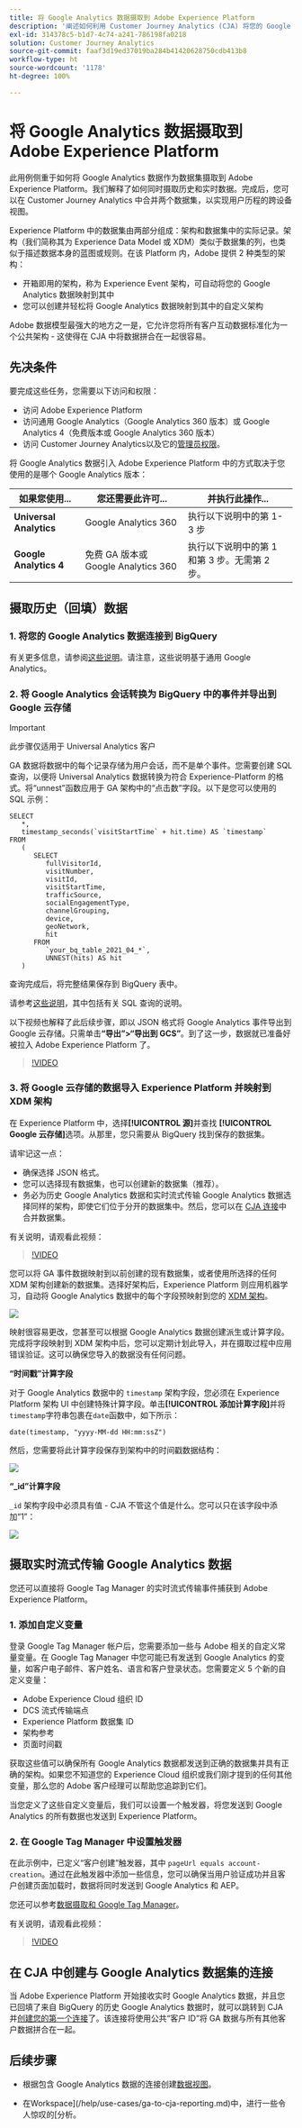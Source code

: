 ```yaml
---
title: 将 Google Analytics 数据摄取到 Adobe Experience Platform
description: '阐述如何利用 Customer Journey Analytics (CJA) 将您的 Google Analytics 数据摄取到 Adobe Experience Platform。 '
exl-id: 314378c5-b1d7-4c74-a241-786198fa0218
solution: Customer Journey Analytics
source-git-commit: faaf3d19ed37019ba284b41420628750cdb413b8
workflow-type: ht
source-wordcount: '1178'
ht-degree: 100%

---
```



# 将 Google Analytics 数据摄取到 Adobe Experience Platform

此用例侧重于如何将 Google Analytics 数据作为数据集摄取到 Adobe Experience Platform。我们解释了如何同时摄取历史和实时数据。完成后，您可以在 Customer Journey Analytics 中合并两个数据集，以实现用户历程的跨设备视图。

Experience Platform 中的数据集由两部分组成：架构和数据集中的实际记录。架构（我们简称其为 Experience Data Model 或 XDM）类似于数据集的列，也类似于描述数据本身的蓝图或规则。在该 Platform 内，Adobe 提供 2 种类型的架构：

* 开箱即用的架构，称为 Experience Event 架构，可自动将您的 Google Analytics 数据映射到其中
* 您可以创建并轻松将 Google Analytics 数据映射到其中的自定义架构

Adobe 数据模型最强大的地方之一是，它允许您将所有客户互动数据标准化为一个公共架构 - 这使得在 CJA 中将数据拼合在一起很容易。

## 先决条件

要完成这些任务，您需要以下访问和权限：

* 访问 Adobe Experience Platform
* 访问通用 Google Analytics（Google Analytics 360 版本）或 Google Analytics 4（免费版本或 Google Analytics 360 版本）
* 访问 Customer Journey Analytics以及它的[管理员权限](https://experienceleague.adobe.com/docs/analytics-platform/using/cja-overview/cja-overview.html?lang=zh-Hans#admin-access-permissions)。

将 Google Analytics 数据引入 Adobe Experience Platform 中的方式取决于您使用的是哪个 Google Analytics 版本：

| 如果您使用... | 您还需要此许可... | 并执行此操作... |
| --- | --- | --- |
| **Universal Analytics** | Google Analytics 360 | 执行以下说明中的第 1-3 步 |
| **Google Analytics 4** | 免费 GA 版本或 Google Analytics 360 | 执行以下说明中的第 1 和第 3 步。无需第 2 步。 |

## 摄取历史（回填）数据

### 1. 将您的 Google Analytics 数据连接到 BigQuery

有关更多信息，请参阅[这些说明](https://support.google.com/analytics/answer/3416092?hl=en)。请注意，这些说明基于通用 Google Analytics。

### 2. 将 Google Analytics 会话转换为 BigQuery 中的事件并导出到 Google 云存储

>[!IMPORTANT]
>
>此步骤仅适用于 Universal Analytics 客户

GA 数据将数据中的每个记录存储为用户会话，而不是单个事件。您需要创建 SQL 查询，以便将 Universal Analytics 数据转换为符合 Experience-Platform 的格式。将“unnest”函数应用于 GA 架构中的“点击数”字段。以下是您可以使用的 SQL 示例：

```
SELECT
   *,
   timestamp_seconds(`visitStartTime` + hit.time) AS `timestamp` 
FROM
   (
      SELECT
         fullVisitorId,
         visitNumber,
         visitId,
         visitStartTime,
         trafficSource,
         socialEngagementType,
         channelGrouping,
         device,
         geoNetwork,
         hit 
      FROM
         `your_bq_table_2021_04_*`,
         UNNEST(hits) AS hit 
   )
```

查询完成后，将完整结果保存到 BigQuery 表中。

请参考[这些说明](https://support.google.com/analytics/answer/7029846?hl=en&amp;ref_topic=9359001#zippy=%2Cold-export-schema%2Cuse-this-script-to-migrate-existing-bigquery-datasets-from-the-old-export-schema-to-the-new-one%2Cscript-migration-scriptsql)，其中包括有关 SQL 查询的说明。

以下视频也解释了此后续步骤，即以 JSON 格式将 Google Analytics 事件导出到 Google 云存储。只需单击&#x200B;**“导出”>“导出到 GCS”**。到了这一步，数据就已准备好被拉入 Adobe Experience Platform 了。

>[!VIDEO](https://video.tv.adobe.com/v/332634)

### 3. 将 Google 云存储的数据导入 Experience Platform 并映射到 XDM 架构

在 Experience Platform 中，选择&#x200B;**[!UICONTROL 源]**&#x200B;并查找 **[!UICONTROL Google 云存储]**&#x200B;选项。从那里，您只需要从 BigQuery 找到保存的数据集。

请牢记这一点：

* 确保选择 JSON 格式。
* 您可以选择现有数据集，也可以创建新的数据集（推荐）。
* 务必为历史 Google Analytics 数据和实时流式传输 Google Analytics 数据选择同样的架构，即使它们位于分开的数据集中。然后，您可以在 [CJA 连接](/help/connections/combined-dataset.md)中合并数据集。

有关说明，请观看此视频：

>[!VIDEO](https://video.tv.adobe.com/v/332676)

您可以将 GA 事件数据映射到以前创建的现有数据集，或者使用所选择的任何 XDM 架构创建新的数据集。选择好架构后，Experience Platform 则应用机器学习，自动将 Google Analytics 数据中的每个字段预映射到您的 [XDM 架构](https://experienceleague.adobe.com/docs/experience-platform/xdm/home.html?lang=zh-Hans#ui)。

![](assets/schema-map.png)

映射很容易更改，您甚至可以根据 Google Analytics 数据创建派生或计算字段。完成将字段映射到 XDM 架构中后，您可以定期计划此导入，并在摄取过程中应用错误验证。这可以确保您导入的数据没有任何问题。

**“时间戳”计算字段**

对于 Google Analytics 数据中的 `timestamp` 架构字段，您必须在 Experience Platform 架构 UI 中创建特殊计算字段。单击&#x200B;**[!UICONTROL 添加计算字段]**&#x200B;并将`timestamp`字符串包裹在`date`函数中，如下所示：

`date(timestamp, "yyyy-MM-dd HH:mm:ssZ")`

然后，您需要将此计算字段保存到架构中的时间戳数据结构：

![](assets/timestamp.png)

**“_id”计算字段**

`_id` 架构字段中必须具有值 - CJA 不管这个值是什么。您可以只在该字段中添加“1”：

![](assets/_id.png)

## 摄取实时流式传输 Google Analytics 数据

您还可以直接将 Google Tag Manager 的实时流式传输事件捕获到 Adobe Experience Platform。

### 1. 添加自定义变量

登录 Google Tag Manager 帐户后，您需要添加一些与 Adobe 相关的自定义常量变量。在 Google Tag Manager 中您可能已有发送到 Google Analytics 的变量，如客户电子邮件、客户姓名、语言和客户登录状态。您需要定义 5 个新的自定义变量：

* Adobe Experience Cloud 组织 ID
* DCS 流式传输端点
* Experience Platform 数据集 ID
* 架构参考
* 页面时间戳

获取这些值可以确保所有 Google Analytics 数据都发送到正确的数据集并具有正确的架构。如果您不知道您的 Experience Cloud 组织或我们刚才提到的任何其他变量，那么您的 Adobe 客户经理可以帮助您追踪到它们。

当您定义了这些自定义变量后，我们可以设置一个触发器，将您发送到 Google Analytics 的所有数据也发送到 Experience Platform。

### 2. 在 Google Tag Manager 中设置触发器

在此示例中，已定义“客户创建”触发器，其中 `pageUrl equals account-creation`。通过在此触发器中添加一些信息，您可以确保当用户验证成功并且客户创建页面加载时，数据将同时发送到 Google Analytics 和 AEP。

您还可以参考[数据摄取和 Google Tag Manager](https://experienceleague.adobe.com/docs/platform-learn/comprehensive-technical-tutorial/module9/data-ingestion-using-google-tag-manager-and-google-analytics.html?lang=zh-Hans#module9)。

有关说明，请观看此视频：

>[!VIDEO](https://video.tv.adobe.com/v/332668)

## 在 CJA 中创建与 Google Analytics 数据集的连接

当 Adobe Experience Platform 开始接收实时 Google Analytics 数据，并且您已回填了来自 BigQuery 的历史 Google Analytics 数据时，就可以跳转到 CJA 并[创建您的第一个连接](/help/connections/create-connection.md)了。该连接将使用公共“客户 ID”将 GA 数据与所有其他客户数据拼合在一起。

## 后续步骤

* 根据包含 Google Analytics 数据的连接创建[数据视图](https://experienceleague.adobe.com/docs/analytics-platform/using/cja-dataviews/create-dataview.html?lang=zh-Hans#cja-dataviews)。

* 在Workspace](/help/use-cases/ga-to-cja-reporting.md)中，进行一些令人惊叹的[分析。